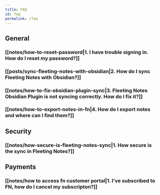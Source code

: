 ```yaml
---
title: FAQ
id: faq
permalink: /faq
---
```

## General
### [[notes/how-to-reset-password|1. I have trouble signing in. How do I reset my password?]]
### [[posts/sync-fleeting-notes-with-obsidian|2. How do I sync Fleeting Notes with Obsidian?]]
### [[notes/how-to-fix-obsidian-plugin-sync|3. Fleeting Notes Obsidian Plugin is not syncing correctly. How do I fix it?]]
### [[notes/how-to-export-notes-in-fn|4. How do I export notes and where can I find them?]]

## Security
### [[notes/how-secure-is-fleeting-notes-sync|1. How secure is the sync in Fleeting Notes?]]

## Payments
### [[notes/how to access fn customer portal|1. I've subscribed to FN, how do I cancel my subscripton?]]

